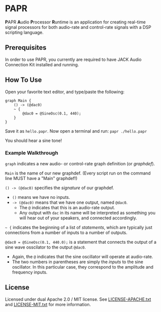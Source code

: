 # PAPR

**P**APR **A**udio **P**rocessor **R**untime is an application for creating real-time signal processors for both audio-rate and control-rate signals with a DSP scripting language.

## Prerequisites

In order to use PAPR, you currently are required to have JACK Audio Connection Kit installed and running.

## How To Use

Open your favorite text editor, and type/paste the following:

```papr
graph Main {
    () -> (@dac0)
    ~ {
        @dac0 = @SineOsc(0.1, 440);
    }
}
```

Save it as `hello.papr`. Now open a terminal and run: `papr ./hello.papr`

You should hear a sine tone!

### Example Walkthrough

`graph` indicates a new audio- or control-rate graph definition (or *graphdef*).

`Main` is the name of our new graphdef. (Every script run on the command line MUST have a "Main" graphdef!)

`() -> (@dac0)` specifies the *signature* of our graphdef.

- `()` means we have no inputs.
- `-> (@dac0)` means that we have one output, named `@dac0`.
  - The `@` indicates that this is an audio-rate output.
  - Any output with `dac` in its name will be interpreted as something you will hear out of your speakers, and connected accordingly.

`~ {` indicates the beginning of a list of *statements*, which are typically just connections from a number of inputs to a number of outputs.

`@dac0 = @SineOsc(0.1, 440.0);` is a statement that connects the output of a sine wave osscilator to the output `@dac0`.

- Again, the `@` indicates that the sine oscillator will operate at audio-rate.
- The two numbers in parentheses are simply the *inputs* to the sine oscillator. In this particular case, they correspond to the amplitude and frequency inputs.

## License

Licensed under dual Apache 2.0 / MIT license. See [LICENSE-APACHE.txt](LICENSE-APACHE.txt) and [LICENSE-MIT.txt](LICENSE-MIT.txt) for more information.
